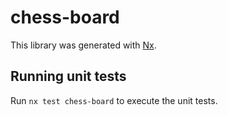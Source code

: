 # chess-board

This library was generated with [Nx](https://nx.dev).

## Running unit tests

Run `nx test chess-board` to execute the unit tests.
